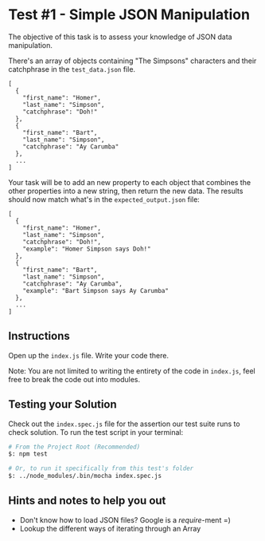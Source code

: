 # Test #1 - Simple JSON Manipulation

The objective of this task is to assess your knowledge of JSON data manipulation.

There's an array of objects containing "The Simpsons" characters and their catchphrase in the `test_data.json` file.

```
[
  {
    "first_name": "Homer",
    "last_name": "Simpson",
    "catchphrase": "Doh!"
  },
  {
    "first_name": "Bart",
    "last_name": "Simpson",
    "catchphrase": "Ay Carumba"
  },
  ...
]
```

Your task will be to add an new property to each object that combines the other properties into a new string, then return the new data. The results should now match what's in the `expected_output.json` file:

```
[
  {
    "first_name": "Homer",
    "last_name": "Simpson",
    "catchphrase": "Doh!",
    "example": "Homer Simpson says Doh!"
  },
  {
    "first_name": "Bart",
    "last_name": "Simpson",
    "catchphrase": "Ay Carumba",
    "example": "Bart Simpson says Ay Carumba"
  },
  ...    
]
```

## Instructions

Open up the `index.js` file.  Write your code there.  

Note: You are not limited to writing the entirety of the code in `index.js`, feel free to break the code out into modules.


## Testing your Solution

Check out the `index.spec.js` file for the assertion our test suite runs to check solution. To run the test script in your terminal:

```bash
# From the Project Root (Recommended)
$: npm test

# Or, to run it specifically from this test's folder
$: ../node_modules/.bin/mocha index.spec.js

```

## Hints and notes to help you out

- Don't know how to load JSON files? Google is a <i>require</i>-ment =)
- Lookup the different ways of iterating through an Array

